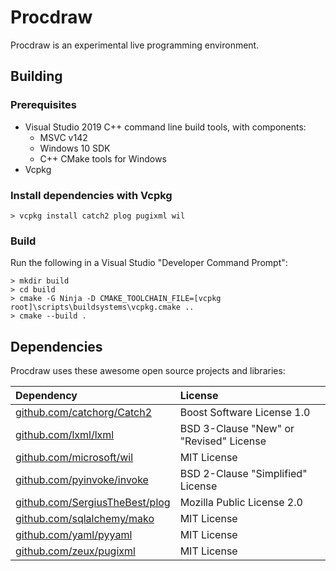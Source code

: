 # Procdraw

Procdraw is an experimental live programming environment.

## Building

### Prerequisites

- Visual Studio 2019 C++ command line build tools, with components:
    - MSVC v142
    - Windows 10 SDK
    - C++ CMake tools for Windows
- Vcpkg

### Install dependencies with Vcpkg

    > vcpkg install catch2 plog pugixml wil

### Build

Run the following in a Visual Studio "Developer Command Prompt":

    > mkdir build
    > cd build
    > cmake -G Ninja -D CMAKE_TOOLCHAIN_FILE=[vcpkg root]\scripts\buildsystems\vcpkg.cmake ..
    > cmake --build .

## Dependencies

Procdraw uses these awesome open source projects and libraries:

| Dependency | License |
| :--------- | :------ |
| [github.com/catchorg/Catch2](https://github.com/catchorg/Catch2) | Boost Software License 1.0 |
| [github.com/lxml/lxml](https://github.com/lxml/lxml) | BSD 3-Clause "New" or "Revised" License |
| [github.com/microsoft/wil](https://github.com/microsoft/wil) | MIT License |
| [github.com/pyinvoke/invoke](https://github.com/pyinvoke/invoke) | BSD 2-Clause "Simplified" License |
| [github.com/SergiusTheBest/plog](https://github.com/SergiusTheBest/plog) | Mozilla Public License 2.0 |
| [github.com/sqlalchemy/mako](https://github.com/sqlalchemy/mako) | MIT License |
| [github.com/yaml/pyyaml](https://github.com/yaml/pyyaml) | MIT License |
| [github.com/zeux/pugixml](https://github.com/zeux/pugixml) | MIT License |
